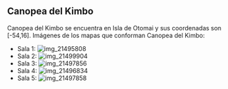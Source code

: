 ## Canopea del Kimbo
Canopea del Kimbo se encuentra en Isla de Otomai y sus coordenadas son [-54,16].
Imágenes de los mapas que conforman Canopea del Kimbo:
- Sala 1: ![img_21495808](https://media.discordapp.net/attachments/1115311447145193482/1115351736459210853/21495808.jpg)
- Sala 2: ![img_21499904](https://media.discordapp.net/attachments/1115311447145193482/1115351870534320188/21499904.jpg)
- Sala 3: ![img_21497856](https://media.discordapp.net/attachments/1115311447145193482/1115351840461168660/21497856.jpg)
- Sala 4: ![img_21496834](https://media.discordapp.net/attachments/1115311447145193482/1115351837479010324/21496834.jpg)
- Sala 5: ![img_21497858](https://media.discordapp.net/attachments/1115311447145193482/1115351844705816658/21497858.jpg)